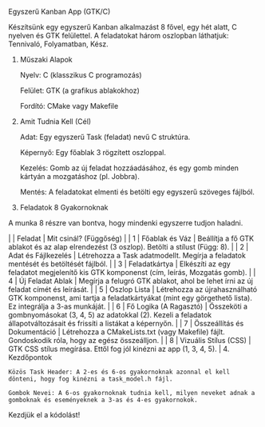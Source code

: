 Egyszerű Kanban App (GTK/C)

Készítsünk egy egyszerű Kanban alkalmazást 8 fővel, egy hét alatt, C nyelven és GTK felülettel. A feladatokat három oszlopban láthatjuk: Tennivaló, Folyamatban, Kész.
1. Műszaki Alapok

    Nyelv: C (klasszikus C programozás)

    Felület: GTK (a grafikus ablakokhoz)

    Fordító: CMake vagy Makefile

2. Amit Tudnia Kell (Cél)

    Adat: Egy egyszerű Task (feladat) nevű C struktúra.

    Képernyő: Egy főablak 3 rögzített oszloppal.

    Kezelés: Gomb az új feladat hozzáadásához, és egy gomb minden kártyán a mozgatáshoz (pl. Jobbra).

    Mentés: A feladatokat elmenti és betölti egy egyszerű szöveges fájlból.

3. Feladatok 8 Gyakornoknak

A munka 8 részre van bontva, hogy mindenki egyszerre tudjon haladni.

|  | Feladat | Mit csinál? (Függőség) |
| 1 | Főablak és Váz | Beállítja a fő GTK ablakot és az alap elrendezést (3 oszlop). Betölti a stílust (Függ: 8). |
| 2 | Adat és Fájlkezelés | Létrehozza a Task adatmodellt. Megírja a feladatok mentését és betöltését fájlból. |
| 3 | Feladatkártya | Elkészíti az egy feladatot megjelenítő kis GTK komponenst (cím, leírás, Mozgatás gomb). |
| 4 | Új Feladat Ablak | Megírja a felugró GTK ablakot, ahol be lehet írni az új feladat címét és leírását. |
| 5 | Oszlop Lista | Létrehozza az újrahasználható GTK komponenst, ami tartja a feladatkártyákat (mint egy görgethető lista). Ez integrálja a 3-as munkáját. |
| 6 | Fő Logika (A Ragasztó) | Összeköti a gombnyomásokat (3, 4, 5) az adatokkal (2). Kezeli a feladatok állapotváltozásait és frissíti a listákat a képernyőn. |
| 7 | Összeállítás és Dokumentáció | Létrehozza a CMakeLists.txt (vagy Makefile) fájlt. Gondoskodik róla, hogy az egész összeálljon. |
| 8 | Vizuális Stílus (CSS) | GTK CSS stílus megírása. Ettől fog jól kinézni az app (1, 3, 4, 5). |
4. Kezdőpontok

    Közös Task Header: A 2-es és 6-os gyakornoknak azonnal el kell dönteni, hogy fog kinézni a task_model.h fájl.

    Gombok Nevei: A 6-os gyakornoknak tudnia kell, milyen neveket adnak a gomboknak és eseményeknek a 3-as és 4-es gyakornokok.

Kezdjük el a kódolást!
